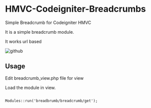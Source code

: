 # HMVC-Codeigniter-Breadcrumbs
Simple Breadcrumb for Codeigniter HMVC


It is a simple breadcrumb module.

<p>It works url based</p>

<img src="https://image.ibb.co/jtVY8v/github.png" alt="github" border="0">

<h2>Usage</h2>

<p>Edit breadcrumb_view.php file for view</p>

<p>Load the module in view.</p>
<code>
Modules::run('breadbrumb/breadcrumb/get');
</code>
